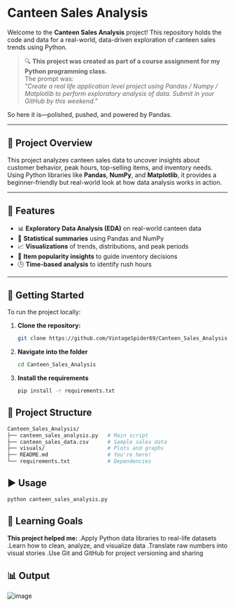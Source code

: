 # Canteen Sales Analysis

Welcome to the **Canteen Sales Analysis** project! This repository holds the code and data for a real-world, data-driven exploration of canteen sales trends using Python.

> 🔍 **This project was created as part of a course assignment for my Python programming class.**  
> The prompt was:  
> _"Create a real life application level project using Pandas / Numpy / Matplotlib to perform exploratory analysis of data. Submit in your GitHub by this weekend."_

So here it is—polished, pushed, and powered by Pandas.

---

## 📌 Project Overview

This project analyzes canteen sales data to uncover insights about customer behavior, peak hours, top-selling items, and inventory needs. Using Python libraries like **Pandas**, **NumPy**, and **Matplotlib**, it provides a beginner-friendly but real-world look at how data analysis works in action.

---

## 🔧 Features

- 📊 **Exploratory Data Analysis (EDA)** on real-world canteen data  
- 🧮 **Statistical summaries** using Pandas and NumPy  
- 📈 **Visualizations** of trends, distributions, and peak periods  
- 🛒 **Item popularity insights** to guide inventory decisions  
- 🕒 **Time-based analysis** to identify rush hours  

---

## 🚀 Getting Started

To run the project locally:

1. **Clone the repository:**

   ```bash
   git clone https://github.com/VintageSpider69/Canteen_Sales_Analysis.git
   ```
2. **Navigate into the folder**

   ```bash
   cd Canteen_Sales_Analysis
   ```

3. **Install the requirements**
   ```bash
   pip install -r requirements.txt
   ```
## 📂 Project Structure
```bash
Canteen_Sales_Analysis/
├── canteen_sales_analysis.py   # Main script
├── canteen_sales_data.csv      # Sample sales data
├── visuals/                    # Plots and graphs
├── README.md                   # You're here!
└── requirements.txt            # Dependencies
```

## ▶️ Usage
```bash
python canteen_sales_analysis.py
```

## 🧠 Learning Goals
**This project helped me:**
.Apply Python data libraries to real-life datasets
.Learn how to clean, analyze, and visualize data
.Translate raw numbers into visual stories
.Use Git and GitHub for project versioning and sharing


## 📊 Output

![image](https://github.com/user-attachments/assets/fa28b639-9e2e-4906-9bb7-0ec2f02c7544)
